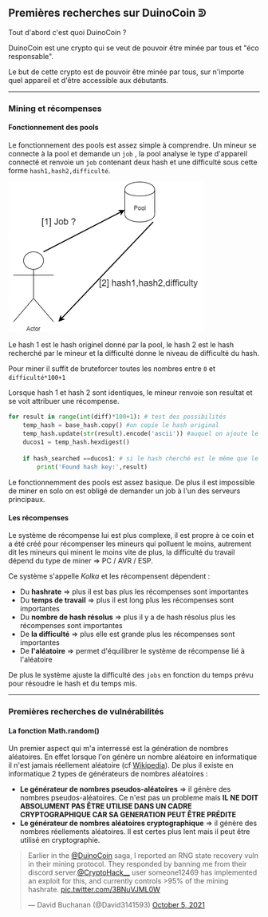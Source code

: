 ## Premières recherches sur DuinoCoin ᕲ 

Tout d'abord c'est quoi DuinoCoin ? 

DuinoCoin est une crypto qui se veut de pouvoir être minée par tous et "éco responsable".

Le but de cette crypto est de pouvoir être minée par tous, sur n'importe quel appareil et d'être accessible aux débutants.

---

### Mining et récompenses

#### Fonctionnement des pools

Le fonctionnement des pools est assez simple à comprendre.
Un mineur se connecte à la pool et demande un `job` , la pool analyse le type d'appareil connecté et renvoie un `job` contenant deux hash et une difficulté sous cette forme `hash1,hash2,difficulté`.

![Pool fonctionnement](/img/test1.png)

Le hash 1 est le hash originel donné par la pool, le hash 2 est le hash recherché par le mineur et la difficulté donne le niveau de difficulté du hash.

Pour miner il suffit de bruteforcer toutes les nombres entre `0` et `difficulté*100+1` 

Lorsque hash 1 et hash 2 sont identiques, le mineur renvoie son resultat et se voit attribuer une récompense.

```python 
for result in range(int(diff)*100+1): # test des possibilités
    temp_hash = base_hash.copy() #on copie le hash original
    temp_hash.update(str(result).encode('ascii')) #auquel on ajoute le nombre actuel
    ducos1 = temp_hash.hexdigest()

    if hash_searched ==ducos1: # si le hash cherché est le même que le hash généré alors on a trouvé
        print('Found hash key:',result) 
```

Le fonctionnemment des pools est assez basique. De plus il est impossible de miner en solo on est obligé de demander un job à l'un des serveurs principaux.

#### Les récompenses

Le système de récompense lui est plus complexe, il est propre à ce coin et a été créé pour récompenser les mineurs qui polluent le moins, autrement dit les mineurs qui minent le moins vite de plus, la difficulté du travail dépend du type de miner ⇒ PC / AVR / ESP.

Ce système s'appelle *Kolka* et les récompensent dépendent :
- Du **hashrate** ⇒ plus il est bas plus les récompenses sont importantes
- Du **temps de travail** ⇒ plus il est long plus les récompenses sont importantes
- Du **nombre de hash résolus** ⇒ plus il y a de hash résolus plus les récompenses sont importantes
- De **la difficulté** ⇒ plus elle est grande plus les récompenses sont importantes
- De **l'aléatoire** ⇒ permet d'équilibrer le système de récompense lié à l'aléatoire

De plus le système ajuste la difficulté des `jobs` en fonction du temps prévu pour résoudre le hash et du temps mis.

---

### Premières recherches de vulnérabilités

#### La fonction Math.random() 

Un premier aspect qui m'a interressé est la génération de nombres aléatoires.
En effet lorsque l'on génère un nombre aléatoire en informatique il n'est jamais réellement aléatoire (cf [Wikipedia](https://fr.wikipedia.org/wiki/G%C3%A9n%C3%A9rateur_de_nombres_al%C3%A9atoires)).
De plus il existe en informatique 2 types de générateurs de nombres aléatoires :
- **Le générateur de nombres pseudos-aléatoires** ⇒ il génère des nombres pseudos-aléatoires. Ce n'est pas un probleme mais **IL NE DOIT ABSOLUMENT PAS ÊTRE UTILISE DANS UN CADRE CRYPTOGRAPHIQUE CAR SA GENERATION PEUT ÊTRE PRÉDITE**
- **Le générateur de nombres aléatoires cryptographique** ⇒ il génère des nombres réellements aléatoires. Il est certes plus lent mais il peut être utilisé en cryptographie.


<blockquote class="twitter-tweet" data-theme="dark"><p lang="en" dir="ltr">Earlier in the <a href="https://twitter.com/DuinoCoin?ref_src=twsrc%5Etfw">@DuinoCoin</a> saga, I reported an RNG state recovery vuln in their mining protocol. They responded by banning me from their discord server.<a href="https://twitter.com/CryptoHack__?ref_src=twsrc%5Etfw">@CryptoHack__</a> user someone12469 has implemented an exploit for this, and currently controls &gt;95% of the mining hashrate. <a href="https://t.co/3BNuVJML0W">pic.twitter.com/3BNuVJML0W</a></p>&mdash; David Buchanan (@David3141593) <a href="https://twitter.com/David3141593/status/1445361492979851267?ref_src=twsrc%5Etfw">October 5, 2021</a></blockquote> <script async src="https://platform.twitter.com/widgets.js" charset="utf-8"></script>


